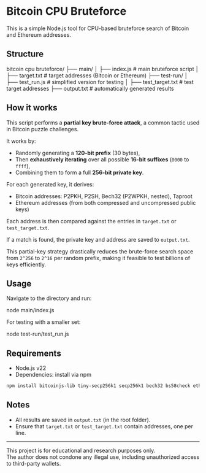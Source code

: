 # Bitcoin CPU Bruteforce

This is a simple Node.js tool for CPU-based bruteforce search of Bitcoin and Ethereum addresses.

## Structure

bitcoin cpu bruteforce/
├── main/
│   ├── index.js           # main bruteforce script
│   ├── target.txt         # target addresses (Bitcoin or Ethereum)
├── test-run/
│   ├── test_run.js        # simplified version for testing
│   ├── test_target.txt    # test target addresses
├── output.txt             # automatically generated results

## How it works

This script performs a **partial key brute-force attack**, a common tactic used in Bitcoin puzzle challenges.

It works by:
- Randomly generating a **120-bit prefix** (30 bytes),
- Then **exhaustively iterating** over all possible **16-bit suffixes** (`0000` to `ffff`),
- Combining them to form a full **256-bit private key**.

For each generated key, it derives:
- Bitcoin addresses: P2PKH, P2SH, Bech32 (P2WPKH, nested), Taproot
- Ethereum addresses (from both compressed and uncompressed public keys)

Each address is then compared against the entries in `target.txt` or `test_target.txt`.

If a match is found, the private key and address are saved to `output.txt`.

This partial-key strategy drastically reduces the brute-force search space from `2^256` to `2^16` per random prefix, making it feasible to test billions of keys efficiently.


## Usage

Navigate to the directory and run:

node main/index.js


For testing with a smaller set:

node test-run/test_run.js


## Requirements

- Node.js v22
- Dependencies: install via npm
```bash
npm install bitcoinjs-lib tiny-secp256k1 secp256k1 bech32 bs58check ethereum-cryptography
```

## Notes

- All results are saved in `output.txt` (in the root folder).
- Ensure that `target.txt` or `test_target.txt` contain addresses, one per line.

---

This project is for educational and research purposes only.  
The author does not condone any illegal use, including unauthorized access to third-party wallets.
